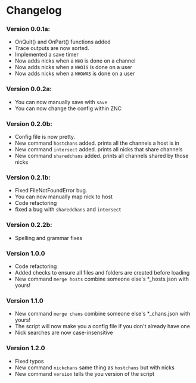 # Changelog

### Version 0.0.1a:
  * OnQuit() and OnPart() functions added
  * Trace outputs are now sorted.
  * Implemented a save timer
  * Now adds nicks when a `WHO` is done on a channel
  * Now adds nicks when a `WHOIS` is done on a user
  * Now adds nicks when a `WHOWAS` is done on a user

### Version 0.0.2a:
  * You can now manually save with `save`
  * You can now change the config within ZNC

### Version 0.2.0b:
  * Config file is now pretty.
  * New command `hostchans` added. prints all the channels a host is in
  * New command `intersect` added.  prints all nicks that share channels
  * New command `sharedchans` added.  prints all channels shared by those nicks

### Version 0.2.1b:
  * Fixed FileNotFoundError bug.
  * You can now manually map nick to host
  * Code refactoring
  * fixed a bug with `sharedchans` and `intersect`

### Version 0.2.2b:
  * Spelling and grammar fixes

### Version 1.0.0
  * Code refactoring
  * Added checks to ensure all files and folders are created before loading
  * New command `merge hosts` combine someone else's *_hosts.json with yours!

### Version 1.1.0
  * New command `merge chans` combine someone else's *_chans.json with yours!
  * The script will now make you a config file if you don't already have one
  * Nick searches are now case-insensitive

### Version 1.2.0
  * Fixed typos
  * New command `nickchans` same thing as `hostchans` but with nicks
  * New command `version` tells the you version of the script

